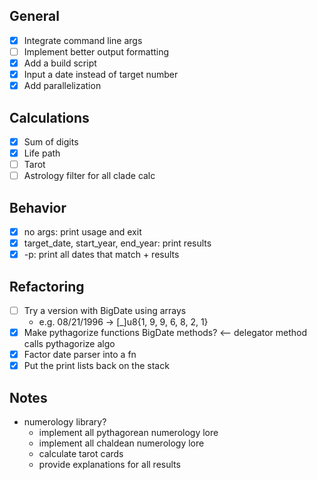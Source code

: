 ## General

- [x] Integrate command line args
- [ ] Implement better output formatting
- [x] Add a build script
- [x] Input a date instead of target number
- [x] Add parallelization

## Calculations

- [x] Sum of digits
- [x] Life path
- [ ] Tarot
- [ ] Astrology filter for all clade calc

## Behavior

- [x] no args: print usage and exit
- [x] target_date, start_year, end_year: print results
- [x] -p: print all dates that match + results

## Refactoring

- [ ] Try a version with BigDate using arrays
    - e.g. 08/21/1996 -> [_]u8{1, 9, 9, 6, 8, 2, 1}
- [x] Make pythagorize functions BigDate methods? <-- delegator method calls pythagorize algo
- [x] Factor date parser into a fn
- [x] Put the print lists back on the stack

## Notes

- numerology library?
    - implement all pythagorean numerology lore
    - implement all chaldean numerology lore
    - calculate tarot cards
    - provide explanations for all results

